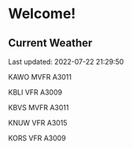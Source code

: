 # Welcome!

## Current Weather

Last updated: 2022-07-22 21:29:50

KAWO MVFR A3011

KBLI VFR A3009

KBVS MVFR A3011

KNUW VFR A3015

KORS VFR A3009


